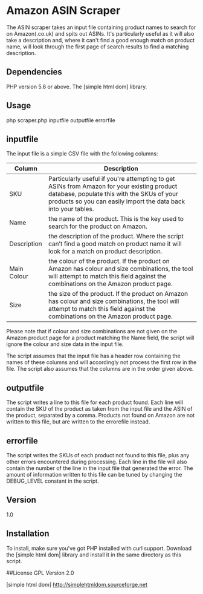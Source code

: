 # Amazon ASIN Scraper

The ASIN scraper takes an input file containing product names to search for on Amazon(.co.uk) and spits out ASINs.  It's particularly useful as it will also take a description and, where it can't find a good enough match on product name, will look through the first page of search results to find a matching description.

## Dependencies
PHP version 5.6 or above.
The [simple html dom] library.

## Usage

php scraper.php inputfile outputfile errorfile

## inputfile

The input file is a simple CSV file with the following columns:

Column | Description
--- | ---
SKU | Particularly useful if you're attempting to get ASINs from Amazon for your existing product database, populate this with the SKUs of your products so you can easily import the data back into your tables.
Name | the name of the product.  This is the key used to search for the product on Amazon.
Description | the description of the product.  Where the script can’t find a good match on product name it will look for a match on product description.
Main Colour | the colour of the product.  If the product on Amazon has colour and size combinations, the tool will attempt to match this field against the combinations on the Amazon product page.
Size | the size of the product.  If the product on Amazon has colour and size combinations, the tool will attempt to match this field against the combinations on the Amazon product page.

Please note that if colour and size combinations are not given on the Amazon product page for a product matching the Name field, the script will ignore the colour and size data in the input file.

The script assumes that the input file has a header row containing the names of these columns and will accordingly not process the first row in the file.  The script also assumes that the columns are in the order given above.

## outputfile

The script writes a line to this file for each product found.  Each line will contain the SKU of the product as taken from the input file and the ASIN of the product, separated by a comma.  Products not found on Amazon are not written to this file, but are written to the errorefile instead.

## errorfile

The script writes the SKUs of each product not found to this file, plus any other errors encountered during processing.  Each line in the file will also contain the number of the line in the input file that generated the error.  The amount of information written to this file can be tuned by changing the DEBUG_LEVEL constant in the script.

## Version
1.0

## Installation
To install, make sure you've got PHP installed with curl support.  Download the [simple html dom] library and install it in the same directory as this script.

##License
GPL Version 2.0

[//]: # (These are reference links used in the body of this note and get stripped out when the markdown processor does it's job. There is no need to format nicely because it shouldn't be seen. Thanks SO - http://stackoverflow.com/questions/4823468/store-comments-in-markdown-syntax)

   [simple html dom] <http://simplehtmldom.sourceforge.net>
